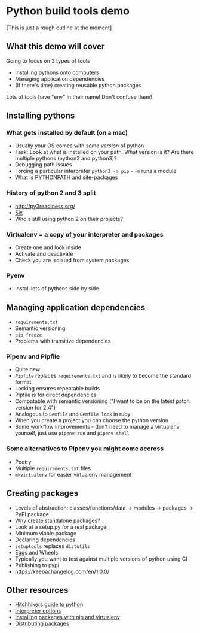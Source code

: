 # Python build tools demo

[This is just a rough outline at the moment]

## What this demo will cover

Going to focus on 3 types of tools

- Installing pythons onto computers
- Managing application dependencies
- (If there's time) creating reusable python packages

Lots of tools have "env" in their name! Don't confuse them!

## Installing pythons

### What gets installed by default (on a mac)

- Usually your OS comes with *some version* of python
- Task: Look at what is installed on your path. What version is it? Are there multiple pythons (python2 and python3)?
- Debugging path issues
- Forcing a particular interpreter `python3 -m pip` - `-m` runs a module
- What is PYTHONPATH and site-packages

### History of python 2 and 3 split
- http://py3readiness.org/
- [Six](https://pypi.org/project/six/)
- Who's still using python 2 on their projects?

### Virtualenv = a copy of your interpreter and packages
- Create one and look inside
- Activate and deactivate
- Check you are isolated from system packages

### Pyenv
- Install lots of pythons side by side

## Managing application dependencies

- `requirements.txt`
- Semantic versioning
- `pip freeze`
- Problems with transitive dependencies

### Pipenv and Pipfile
- Quite new
- `Pipfile` replaces `requirements.txt` and is likely to become the standard format
- Locking ensures repeatable builds
- Pipfile is for direct dependencies
- Compatable with semantic versioning ("I want to be on the latest patch version for 2.4")
- Analogous to `Gemfile` and `Gemfile.lock` in ruby
- When you create a project you can choose the python version
- Some workflow improvements - don't need to manage a virtualenv yourself, just use `pipenv run` and `pipenv shell`

### Some alternatives to Pipenv you might come accross
- Poetry
- Multiple `requirements.txt` files
- `mkvirtualenv` for easier virtualenv management

## Creating packages
- Levels of abstraction: classes/functions/data -> modules -> packages -> PyPI package
- Why create standalone packages?
- Look at a setup.py for a real package
- Minimum viable package
- Declaring dependencies
- `setuptools` replaces `distutils`
- Eggs and Wheels
- Typically you want to test against multiple versions of python using CI
- Publishing to pypi
- https://keepachangelog.com/en/1.0.0/

## Other resources
- [Hitchhikers guide to python](https://docs.python-guide.org/)
- [Interpreter options](https://docs.python.org/3/using/cmdline.html#interface-options)
- [Installing packages with pip and virtualenv](https://packaging.python.org/tutorials/installing-packages/#creating-virtual-environments)
- [Distributing packages](https://docs.python.org/3/distributing/index.html)

